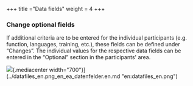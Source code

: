 +++
title ="Data fields"
weight = 4
+++

### Change optional fields

If additional criteria are to be entered for the individual participants
(e.g. function, languages, training, etc.), these fields can be defined
under “Changes”. The individual values for the respective data fields
can be entered in the “Optional” section in the participants' area.

![](/img/datafiles_en.c0bd5bd47cb2843526953403a5de5585.png){.mediacenter
width="700"}](../datafiles_en.png_en_ea_datenfelder.en.md "en:datafiles_en.png")


